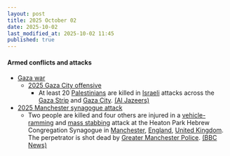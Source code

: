 ```yaml
---
layout: post
title: 2025 October 02
date: 2025-10-02
last_modified_at: 2025-10-02 11:45
published: true
---
```



#### Armed conflicts and attacks

* [Gaza war](https://en.wikipedia.org/wiki/Gaza_war "Gaza war")
  * [2025 Gaza City offensive](https://en.wikipedia.org/wiki/2025_Gaza_City_offensive "2025 Gaza City offensive")
    * At least 20 [Palestinians](https://en.wikipedia.org/wiki/Palestinians "Palestinians") are killed in [Israeli](https://en.wikipedia.org/wiki/Israel_Defense_Forces "Israel Defense Forces") attacks across the [Gaza Strip](https://en.wikipedia.org/wiki/Gaza_Strip "Gaza Strip") and [Gaza City](https://en.wikipedia.org/wiki/Gaza_City "Gaza City"). [(Al Jazeers)](https://www.aljazeera.com/amp/news/2025/10/2/israel-threatens-all-staying-in-gaza-city-kills-at-least-13-in-enclave)
* [2025 Manchester synagogue attack](https://en.wikipedia.org/wiki/2025_Manchester_synagogue_attack "2025 Manchester synagogue attack")
  * Two people are killed and four others are injured in a [vehicle-ramming](https://en.wikipedia.org/wiki/Vehicle-ramming_attack "Vehicle-ramming attack") and [mass stabbing](https://en.wikipedia.org/wiki/Mass_stabbing "Mass stabbing") attack at the Heaton Park Hebrew Congregation Synagogue in [Manchester](https://en.wikipedia.org/wiki/Manchester "Manchester"), [England](https://en.wikipedia.org/wiki/England "England"), [United Kingdom](https://en.wikipedia.org/wiki/United_Kingdom "United Kingdom"). The perpetrator is shot dead by [Greater Manchester Police](https://en.wikipedia.org/wiki/Greater_Manchester_Police "Greater Manchester Police"). [(BBC News)](https://www.bbc.com/news/live/cx2703lnww4t)
